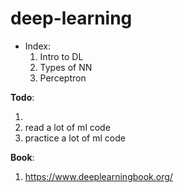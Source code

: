 # deep-learning

- Index:
  1. Intro to DL
  2. Types of NN
  3. Perceptron

**Todo**:

1.
2. read a lot of ml code
3. practice a lot of ml code


**Book**:
1. https://www.deeplearningbook.org/